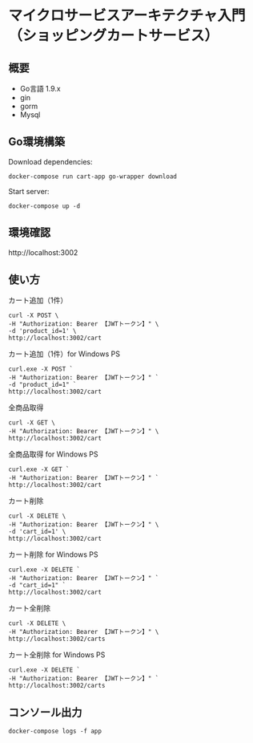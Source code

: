 # マイクロサービスアーキテクチャ入門（ショッピングカートサービス）

## 概要

- Go言語 1.9.x
- gin
- gorm
- Mysql

## Go環境構築

Download dependencies:

```
docker-compose run cart-app go-wrapper download
```

Start server:

```
docker-compose up -d
```

## 環境確認

http://localhost:3002

## 使い方

カート追加（1件）

```
curl -X POST \
-H "Authorization: Bearer 【JWTトークン】" \
-d 'product_id=1' \
http://localhost:3002/cart
```

カート追加（1件）for Windows PS

```
curl.exe -X POST `
-H "Authorization: Bearer 【JWTトークン】" `
-d "product_id=1" `
http://localhost:3002/cart
```

全商品取得

```
curl -X GET \
-H "Authorization: Bearer 【JWTトークン】" \
http://localhost:3002/cart
```

全商品取得 for Windows PS

```
curl.exe -X GET `
-H "Authorization: Bearer 【JWTトークン】" `
http://localhost:3002/cart
```

カート削除

```
curl -X DELETE \
-H "Authorization: Bearer 【JWTトークン】" \
-d 'cart_id=1' \
http://localhost:3002/cart
```

カート削除 for Windows PS

```
curl.exe -X DELETE `
-H "Authorization: Bearer 【JWTトークン】" `
-d "cart_id=1" `
http://localhost:3002/cart
```

カート全削除

```
curl -X DELETE \
-H "Authorization: Bearer 【JWTトークン】" \
http://localhost:3002/carts
```

カート全削除 for Windows PS

```
curl.exe -X DELETE `
-H "Authorization: Bearer 【JWTトークン】" `
http://localhost:3002/carts
```

## コンソール出力

```
docker-compose logs -f app
```

